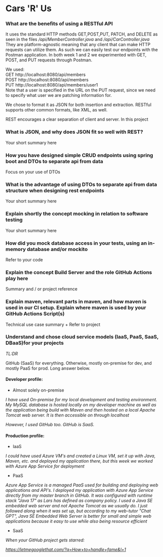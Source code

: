 # Cars 'R' Us
### What are the benefits of using a RESTful API
It uses the standard HTTP methods GET,POST,PUT, PATCH, and DELETE as seen in the files */api/MemberController.java* and */api/CarController.java*\
They are platform-agnostic meaning that any client that can make HTTP requests can utilize them. As such we can easily test our endpoints with the Postman application. In both week 1 and 2 we experimented with GET, POST, and PUT requests through Postman.

We used: \
GET http://localhost:8080/api/members \
POST http://localhost:8080/api/members \
PUT http://localhost:8080/api/members/user1 \
Note that a user is specified in the URL on the PUT request, since we need to specify what user we are patching information for.

We chose to format it as JSON for both insertion and extraction. RESTful supports other common formats, like XML, as well.

REST encourages a clear separation of client and server. In this project 

### What is JSON, and why does JSON fit so well with REST?
   Your short summary here
### How you have designed simple CRUD endpoints using spring boot and DTOs to separate api from data
   Focus on your use of DTOs
### What is the advantage of using DTOs to separate api from data structure when designing rest endpoints
   Your short summary here
### Explain shortly the concept mocking in relation to software testing
   Your short summary here
### How did you mock database access in your tests, using an in-memory database and/or mockito
   Refer to your code
### Explain the concept Build Server and the role GitHub Actions play here
   Summary and / or project reference
### Explain maven, relevant parts in maven, and how maven is used in our CI setup. Explain where maven is used by your GitHub Actions Script(s)
   Technical use case summary + Refer to project
### Understand and chose cloud service models (IaaS, PaaS, SaaS, DBaaS)for your projects

*TL:DR*

GitHub (SaaS) for everything. Otherwise, mostly on-premise for dev, and mostly PaaS for prod. Long answer below.

#### Developer profile:
* Almost solely on-premise

*I have used On-premise for my local development and testing environment. My MySQL database is hosted locally on my developer machine as well as the application being build with Maven and then hosted on a local Apache Tomcat web server. It is then accessible on through localhost*

*However, I used GitHub too. GitHub is SaaS.*

#### Production profile:
* IaaS

*I could have used Azure VM's and created a Linux VM, set it up with Java, Maven, etc. and deployed my application there, but this week we worked with Azure App Service for deployment*

* PaaS

*Azure App Service is a managed PaaS used for building and deploying web applications and API's. I deployed my application with Azure App Service directly from my master branch in GitHub. It was configured with runtime stack "Java 17" as Lars has defined as company policy. I used a Java SE embedded web server and not Apache Tomcat as we usually do. I just followed along when it was set up, but according to my web-tutor "Chat GPT", Java SE Embedded Web Server is better for small and simple web applications because it easy to use while also being resource efficient*

* SaaS

*When your GitHub project gets starred:*

*https://letmegooglethat.com/?q=How+to+handle+fame&l=1*

